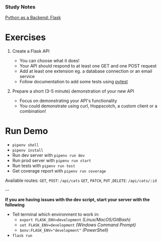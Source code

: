 ### Study Notes
[Python as a Backend: Flask](https://github.com/getfutureproof/fp_guides_wiki/wiki/Flask)

# Exercises
1. Create a Flask API
   - You can choose what it does!
   - Your API should respond to at least one GET and one POST request
   - Add at least one extension eg. a database connection or an email service
   - Follow documentation to add some tests using [pytest](https://pytest-flask.readthedocs.io/en/latest/features.html)

2. Prepare a short (3-5 minute) demonstration of your new API
    - Focus on demonstrating your API's functionality
    - You could demonstrate using curl, Hoppscotch, a custom client or a combination!

# Run Demo

- `pipenv shell`
- `pipenv install`
- Run dev server with `pipenv run dev`
- Run prod server with `pipenv run start`
- Run tests with `pipenv run test`
- Get coverage report with `pipenv run coverage`

Available routes:
`GET`, `POST`: `/api/cats`
`GET`, `PATCH`, `PUT` ,`DELETE`: `/api/cats/:id`

--

**If you are having issues with the dev script, start your server with the following**
- Tell terminal which environment to work in:
   - `export FLASK_ENV=development` _(Linux/MacOS/GitBash)_ 
   - `set FLASK_ENV=development` _(Windows Command Prompt)_ 
   - `$env:FLASK_ENV="development"` _(PowerShell)_
- `flask run`
